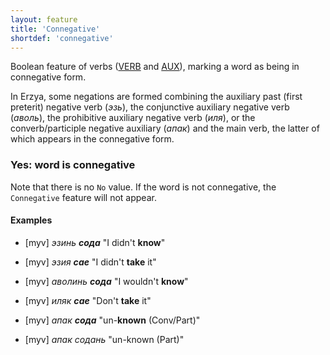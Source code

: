```yaml
---
layout: feature
title: 'Connegative'
shortdef: 'connegative'
---
```



Boolean feature of verbs ([VERB]() and [AUX]()), marking a word as
being in connegative form.

In Erzya, some negations are formed combining the auxiliary past (first preterit) negative verb (*эзь*), the conjunctive auxiliary negative verb (*аволь*), the prohibitive auxiliary negative verb (*иля*), or the converb/participle negative auxiliary (*апак*)
and the main verb, the latter of which appears in the connegative form.

### Yes: word is connegative

Note that there is no `No` value. If the word is not connegative, the
`Connegative` feature will not appear.

#### Examples

* [myv] _эзинь <b>сода</b>_ "I didn't <b>know</b>"
* [myv] _эзия <b>сае</b>_ "I didn't <b>take</b> it"

* [myv] _аволинь <b>сода</b>_ "I wouldn't <b>know</b>"

* [myv] _иляк <b>сае</b>_ "Don't <b>take</b> it"

* [myv] _апак <b>сода</b>_ "un-<b>known</b> (Conv/Part)"
* [myv] _апак содань_ "un-known</b> (Part)"

<!-- Interlanguage links updated Čt lis 12 09:43:00 CET 2020 -->
